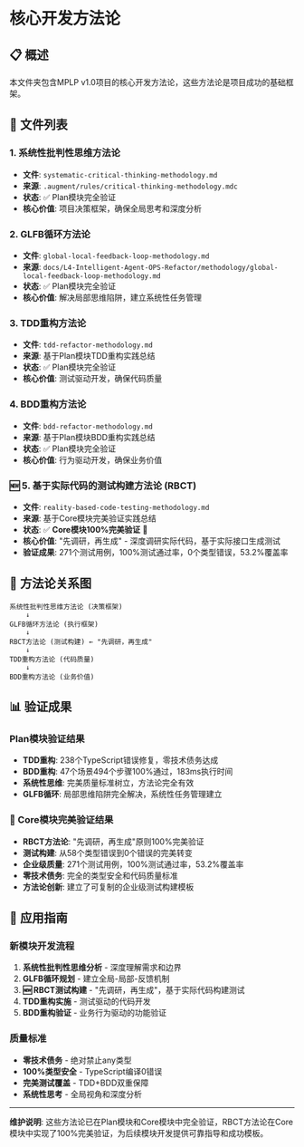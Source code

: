 # 核心开发方法论

## 📋 **概述**

本文件夹包含MPLP v1.0项目的核心开发方法论，这些方法论是项目成功的基础框架。

## 📁 **文件列表**

### **1. 系统性批判性思维方法论**
- **文件**: `systematic-critical-thinking-methodology.md`
- **来源**: `.augment/rules/critical-thinking-methodology.mdc`
- **状态**: ✅ Plan模块完全验证
- **核心价值**: 项目决策框架，确保全局思考和深度分析

### **2. GLFB循环方法论**
- **文件**: `global-local-feedback-loop-methodology.md`
- **来源**: `docs/L4-Intelligent-Agent-OPS-Refactor/methodology/global-local-feedback-loop-methodology.md`
- **状态**: ✅ Plan模块完全验证
- **核心价值**: 解决局部思维陷阱，建立系统性任务管理

### **3. TDD重构方法论**
- **文件**: `tdd-refactor-methodology.md`
- **来源**: 基于Plan模块TDD重构实践总结
- **状态**: ✅ Plan模块完全验证
- **核心价值**: 测试驱动开发，确保代码质量

### **4. BDD重构方法论**
- **文件**: `bdd-refactor-methodology.md`
- **来源**: 基于Plan模块BDD重构实践总结
- **状态**: ✅ Plan模块完全验证
- **核心价值**: 行为驱动开发，确保业务价值

### **🆕 5. 基于实际代码的测试构建方法论 (RBCT)**
- **文件**: `reality-based-code-testing-methodology.md`
- **来源**: 基于Core模块完美验证实践总结
- **状态**: ✅ **Core模块100%完美验证** 🎉
- **核心价值**: "先调研，再生成" - 深度调研实际代码，基于实际接口生成测试
- **验证成果**: 271个测试用例，100%测试通过率，0个类型错误，53.2%覆盖率

## 🎯 **方法论关系图**

```
系统性批判性思维方法论 (决策框架)
    ↓
GLFB循环方法论 (执行框架)
    ↓
RBCT方法论 (测试构建) ← "先调研，再生成"
    ↓
TDD重构方法论 (代码质量)
    ↓
BDD重构方法论 (业务价值)
```

## 📊 **验证成果**

### **Plan模块验证结果**
- **TDD重构**: 238个TypeScript错误修复，零技术债务达成
- **BDD重构**: 47个场景494个步骤100%通过，183ms执行时间
- **系统性思维**: 完美质量标准树立，方法论完全有效
- **GLFB循环**: 局部思维陷阱完全解决，系统性任务管理建立

### **🎉 Core模块完美验证结果**
- **RBCT方法论**: "先调研，再生成"原则100%完美验证
- **测试构建**: 从58个类型错误到0个错误的完美转变
- **企业级质量**: 271个测试用例，100%测试通过率，53.2%覆盖率
- **零技术债务**: 完全的类型安全和代码质量标准
- **方法论创新**: 建立了可复制的企业级测试构建模板

## 🚀 **应用指南**

### **新模块开发流程**
1. **系统性批判性思维分析** - 深度理解需求和边界
2. **GLFB循环规划** - 建立全局-局部-反馈机制
3. **🆕 RBCT测试构建** - "先调研，再生成"，基于实际代码构建测试
4. **TDD重构实施** - 测试驱动的代码开发
5. **BDD重构验证** - 业务行为驱动的功能验证

### **质量标准**
- **零技术债务** - 绝对禁止any类型
- **100%类型安全** - TypeScript编译0错误
- **完美测试覆盖** - TDD+BDD双重保障
- **系统性思考** - 全局视角和深度分析

---

**维护说明**: 这些方法论已在Plan模块和Core模块中完全验证，RBCT方法论在Core模块中实现了100%完美验证，为后续模块开发提供可靠指导和成功模板。
